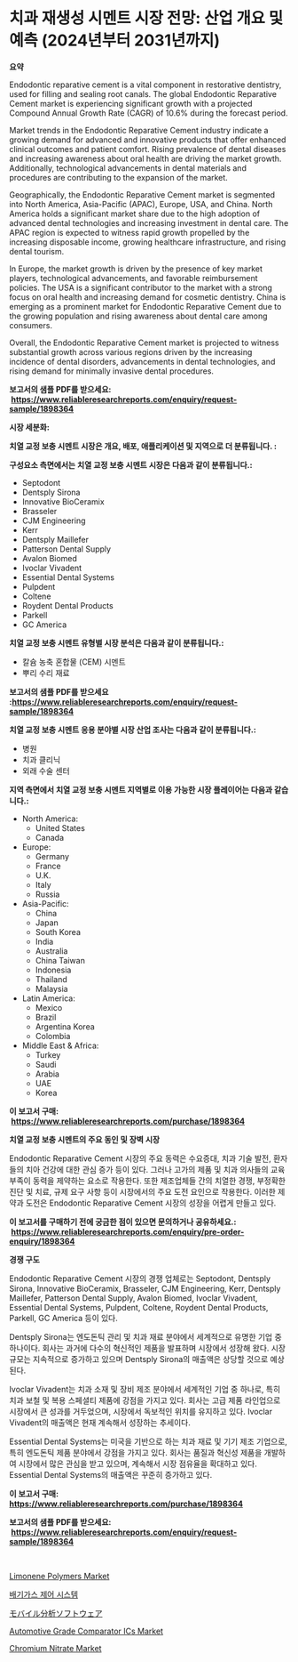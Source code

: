 <p><h1>치과 재생성 시멘트 시장 전망: 산업 개요 및 예측 (2024년부터 2031년까지)</h1></p><p><strong>요약</strong></p>
<p><p>Endodontic reparative cement is a vital component in restorative dentistry, used for filling and sealing root canals. The global Endodontic Reparative Cement market is experiencing significant growth with a projected Compound Annual Growth Rate (CAGR) of 10.6% during the forecast period. </p><p>Market trends in the Endodontic Reparative Cement industry indicate a growing demand for advanced and innovative products that offer enhanced clinical outcomes and patient comfort. Rising prevalence of dental diseases and increasing awareness about oral health are driving the market growth. Additionally, technological advancements in dental materials and procedures are contributing to the expansion of the market.</p><p>Geographically, the Endodontic Reparative Cement market is segmented into North America, Asia-Pacific (APAC), Europe, USA, and China. North America holds a significant market share due to the high adoption of advanced dental technologies and increasing investment in dental care. The APAC region is expected to witness rapid growth propelled by the increasing disposable income, growing healthcare infrastructure, and rising dental tourism.</p><p>In Europe, the market growth is driven by the presence of key market players, technological advancements, and favorable reimbursement policies. The USA is a significant contributor to the market with a strong focus on oral health and increasing demand for cosmetic dentistry. China is emerging as a prominent market for Endodontic Reparative Cement due to the growing population and rising awareness about dental care among consumers.</p><p>Overall, the Endodontic Reparative Cement market is projected to witness substantial growth across various regions driven by the increasing incidence of dental disorders, advancements in dental technologies, and rising demand for minimally invasive dental procedures.</p></p>
<p><strong>보고서의 샘플 PDF를 받으세요: &nbsp;<a href="https://www.reliableresearchreports.com/enquiry/request-sample/1898364">https://www.reliableresearchreports.com/enquiry/request-sample/1898364</a></strong></p>
<p><strong>시장 세분화:</strong></p>
<p><strong> 치열 교정 보충 시멘트 시장은 개요, 배포, 애플리케이션 및 지역으로 더 분류됩니다. :</strong></p>
<p><strong>구성요소 측면에서는 치열 교정 보충 시멘트 시장은 다음과 같이 분류됩니다.:</strong></p>
<p><ul><li>Septodont</li><li>Dentsply Sirona</li><li>Innovative BioCeramix</li><li>Brasseler</li><li>CJM Engineering</li><li>Kerr</li><li>Dentsply Maillefer</li><li>Patterson Dental Supply</li><li>Avalon Biomed</li><li>Ivoclar Vivadent</li><li>Essential Dental Systems</li><li>Pulpdent</li><li>Coltene</li><li>Roydent Dental Products</li><li>Parkell</li><li>GC America</li></ul></p>
<p><strong> 치열 교정 보충 시멘트 유형별 시장 분석은 다음과 같이 분류됩니다.:</strong></p>
<p><ul><li>칼슘 농축 혼합물 (CEM) 시멘트</li><li>뿌리 수리 재료</li></ul></p>
<p><strong>보고서의 샘플 PDF를 받으세요 :<a href="https://www.reliableresearchreports.com/enquiry/request-sample/1898364">https://www.reliableresearchreports.com/enquiry/request-sample/1898364</a></strong></p>
<p><strong> 치열 교정 보충 시멘트 응용 분야별 시장 산업 조사는 다음과 같이 분류됩니다.:</strong></p>
<p><ul><li>병원</li><li>치과 클리닉</li><li>외래 수술 센터</li></ul></p>
<p><strong>지역 측면에서 치열 교정 보충 시멘트 지역별로 이용 가능한 시장 플레이어는 다음과 같습니다.:</strong></p>
<p><ul>
    <li>
        North America:
        <ul>
            <li>United States</li>
            <li>Canada</li>
        </ul>
    </li>
    <li>
        Europe:
        <ul>
            <li>Germany</li>
            <li>France</li>
            <li>U.K.</li>
            <li>Italy</li>
            <li>Russia</li>
        </ul>
    </li>
    <li>
        Asia-Pacific:
        <ul>
            <li>China</li>
            <li>Japan</li>
            <li>South Korea</li>
            <li>India</li>
            <li>Australia</li>
            <li>China Taiwan</li>
            <li>Indonesia</li>
            <li>Thailand</li>
            <li>Malaysia</li>
        </ul>
    </li>
    <li>
        Latin America:
        <ul>
            <li>Mexico</li>
            <li>Brazil</li>
            <li>Argentina Korea</li>
            <li>Colombia</li>
        </ul>
    </li>
    <li>
        Middle East & Africa:
        <ul>
            <li>Turkey</li>
            <li>Saudi</li>
            <li>Arabia</li>
            <li>UAE</li>
            <li>Korea</li>
        </ul>
    </li>
    </ul></p>
<p><strong>이 보고서 구매: &nbsp;<a href="https://www.reliableresearchreports.com/purchase/1898364">https://www.reliableresearchreports.com/purchase/1898364</a></strong></p>
<p><strong>치열 교정 보충 시멘트의 주요 동인 및 장벽 시장</strong></p>
<p><p>Endodontic Reparative Cement 시장의 주요 동력은 수요증대, 치과 기술 발전, 환자들의 치아 건강에 대한 관심 증가 등이 있다. 그러나 고가의 제품 및 치과 의사들의 교육 부족이 동력을 제약하는 요소로 작용한다. 또한 제조업체들 간의 치열한 경쟁, 부정확한 진단 및 치료, 규제 요구 사항 등이 시장에서의 주요 도전 요인으로 작용한다. 이러한 제약과 도전은 Endodontic Reparative Cement 시장의 성장을 어렵게 만들고 있다.</p></p>
<p><strong>이 보고서를 구매하기 전에 궁금한 점이 있으면 문의하거나 공유하세요.: &nbsp;<a href="https://www.reliableresearchreports.com/enquiry/pre-order-enquiry/1898364">https://www.reliableresearchreports.com/enquiry/pre-order-enquiry/1898364</a></strong></p>
<p><strong>경쟁 구도</strong></p>
<p><p>Endodontic Reparative Cement 시장의 경쟁 업체로는 Septodont, Dentsply Sirona, Innovative BioCeramix, Brasseler, CJM Engineering, Kerr, Dentsply Maillefer, Patterson Dental Supply, Avalon Biomed, Ivoclar Vivadent, Essential Dental Systems, Pulpdent, Coltene, Roydent Dental Products, Parkell, GC America 등이 있다. </p><p>Dentsply Sirona는 엔도돈틱 관리 및 치과 재료 분야에서 세계적으로 유명한 기업 중 하나이다. 회사는 과거에 다수의 혁신적인 제품을 발표하며 시장에서 성장해 왔다. 시장 규모는 지속적으로 증가하고 있으며 Dentsply Sirona의 매출액은 상당할 것으로 예상된다.</p><p>Ivoclar Vivadent는 치과 소재 및 장비 제조 분야에서 세계적인 기업 중 하나로, 특히 치과 보철 및 복용 스페셜티 제품에 강점을 가지고 있다. 회사는 고급 제품 라인업으로 시장에서 큰 성과를 거두었으며, 시장에서 독보적인 위치를 유지하고 있다. Ivoclar Vivadent의 매출액은 현재 계속해서 성장하는 추세이다.</p><p>Essential Dental Systems는 미국을 기반으로 하는 치과 재료 및 기기 제조 기업으로, 특히 엔도돈틱 제품 분야에서 강점을 가지고 있다. 회사는 품질과 혁신성 제품을 개발하여 시장에서 많은 관심을 받고 있으며, 계속해서 시장 점유율을 확대하고 있다. Essential Dental Systems의 매출액은 꾸준히 증가하고 있다.</p></p>
<p><strong>이 보고서 구매: &nbsp; <a href="https://www.reliableresearchreports.com/purchase/1898364">https://www.reliableresearchreports.com/purchase/1898364</a></strong></p>
<p><strong>보고서의 샘플 PDF를 받으세요: &nbsp;<a href="https://www.reliableresearchreports.com/enquiry/request-sample/1898364">https://www.reliableresearchreports.com/enquiry/request-sample/1898364</a></strong><strong></strong></p>
<p>&nbsp;</p>
<p><p><a href="https://github.com/jhcraigie/Market-Research-Report-List-2/blob/main/limonene-polymers-market.md">Limonene Polymers Market</a></p><p><a href="https://github.com/trmesnao7959541/Market-Research-Report-List-1/blob/main/1657101194186.md">배기가스 제어 시스템</a></p><p><a href="https://github.com/adcxff01450218/Market-Research-Report-List-1/blob/main/4500118194465.md">モバイル分析ソフトウェア</a></p><p><a href="https://view.publitas.com/reportprime-1/automotive-grade-comparator-ics-market-size-2024-2031-global-industrial-analysis-key-geographical-regions-market-share-top-key-players-product-types-and-forecast-research-report/">Automotive Grade Comparator ICs Market</a></p><p><a href="https://fuschia-pecorino-a6d.notion.site/Chromium-Nitrate-Market-Size-Global-Industry-Overview-Market-Segmentation-and-Forecast-2024-to-20-5eaf929ba06240bcb19779e2e07affd5">Chromium Nitrate Market</a></p></p>